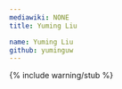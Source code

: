 ```yaml
---
mediawiki: NONE
title: Yuming Liu

name: Yuming Liu
github: yuminguw
---
```


{% include warning/stub %}
